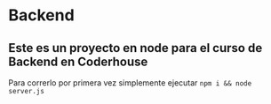 # Backend

## Este es un proyecto en node para el curso de Backend en Coderhouse

Para correrlo por primera vez simplemente ejecutar `npm i && node server.js`
